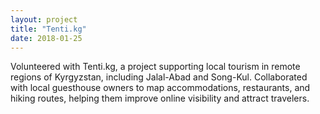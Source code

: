 ```yaml
---
layout: project
title: "Tenti.kg"
date: 2018-01-25
---
```



Volunteered with Tenti.kg, a project supporting local tourism in remote regions of Kyrgyzstan, 
including Jalal-Abad and Song-Kul. <!--more--> Collaborated with local guesthouse owners to map accommodations, 
restaurants, and hiking routes, helping them improve online visibility and attract travelers.

